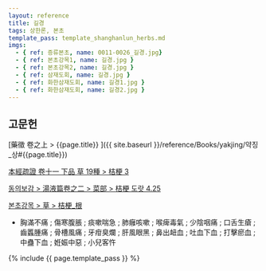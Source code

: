 ```yaml
---
layout: reference
title: 길경
tags: 상한론, 본초
template_pass: template_shanghanlun_herbs.md
imgs:
  - { ref: 증류본초, name: 0011-0026_길경.jpg}
  - { ref: 본초강목1, name: 길경.jpg }
  - { ref: 본초강목2, name: 길경.jpg }
  - { ref: 삼재도회, name: 길경.jpg }
  - { ref: 화한삼재도회, name: 길경1.jpg }
  - { ref: 화한삼재도회, name: 길경2.jpg }
---
```



## 고문헌

[藥徵 卷之上 > {{page.title}} ]({{ site.baseurl }}/reference/Books/yakjing/약징_상#{{page.title}})

[本經疏證 卷十一 下品 草 19種 > 桔梗 3](https://mediclassics.kr/books/154/volume/11/#content_23)


[동의보감 > 湯液篇卷之二 > 菜部 >  桔梗 도랏 4.25](https://mediclassics.kr/books/8/volume/21/#content_1007)

[본초강목 > 草 > 桔梗_根]()

* 胸滿不痛 ; 傷寒腹脹 ; 痰嗽喘急 ; 肺癰咳嗽 ; 喉痺毒氣 ; 少陰咽痛 ; 口舌生瘡 ; 齒䘌腫痛 ; 骨槽風痛 ; 牙疳臭爛 ; 肝風眼黑 ; 鼻出衄血 ; 吐血下血 ; 打擊瘀血 ; 中蠱下血 ; 姙娠中惡 ; 小兒客忤


{% include {{ page.template_pass }} %}
